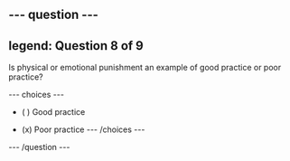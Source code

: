 --- question ---
---
legend: Question 8 of 9
---

Is physical or emotional punishment an example of good practice or poor practice?

--- choices ---
- ( ) Good practice

- (x) Poor practice
--- /choices ---

--- /question ---

